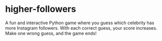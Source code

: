 # higher-followers
A fun and interactive Python game where you guess which celebrity has more Instagram followers. With each correct guess, your score increases. Make one wrong guess, and the game ends!
